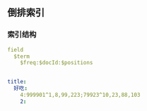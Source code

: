 ## 倒排索引

### 索引结构

```yaml
field
  $term
    $freq:$docId:$positions


title:
  好吃:
    4:999901^1,8,99,223;79923^10,23,88,103
    2:
```



